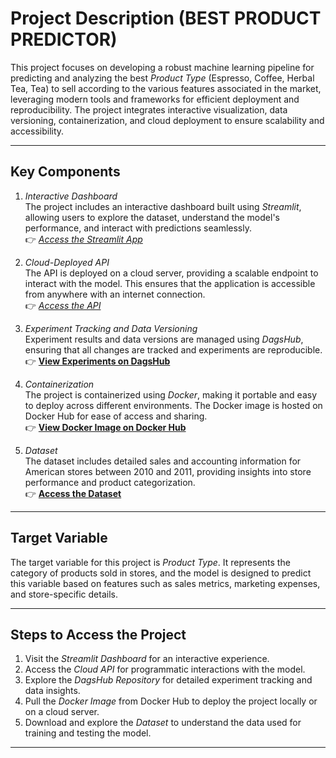 # Project Description (BEST PRODUCT PREDICTOR)

This project focuses on developing a robust machine learning pipeline for predicting and analyzing the best *Product Type*  (Espresso, Coffee, Herbal Tea, Tea) to sell according to the various features associated in the market, leveraging modern tools and frameworks for efficient deployment and reproducibility. The project integrates interactive visualization, data versioning, containerization, and cloud deployment to ensure scalability and accessibility.

---

## Key Components

1. *Interactive Dashboard*  
   The project includes an interactive dashboard built using *Streamlit*, allowing users to explore the dataset, understand the model's performance, and interact with predictions seamlessly.  
   👉 *[Access the Streamlit App](http://192.168.1.84:8501)*  

2. *Cloud-Deployed API*  
   The API is deployed on a cloud server, providing a scalable endpoint to interact with the model. This ensures that the application is accessible from anywhere with an internet connection.  
   👉 *[Access the API](http://18.217.75.50:8000/)*  

3. *Experiment Tracking and Data Versioning*  
   Experiment results and data versions are managed using *DagsHub*, ensuring that all changes are tracked and experiments are reproducible.  
   👉 **[View Experiments on DagsHub](https://dagshub.com/ushasreepeketi/my-first-repo/experiments)**  

4. *Containerization*  
   The project is containerized using *Docker*, making it portable and easy to deploy across different environments. The Docker image is hosted on Docker Hub for ease of access and sharing.  
   👉 **[View Docker Image on Docker Hub](https://hub.docker.com/repository/docker/usha1906/ushasreepeketidocker/general)**  

5. *Dataset*  
   The dataset includes detailed sales and accounting information for American stores between 2010 and 2011, providing insights into store performance and product categorization.  
   👉 **[Access the Dataset](https://www.kaggle.com/datasets/dsfelix/us-stores-sales)**  

---

## Target Variable

The target variable for this project is *Product Type*. It represents the category of products sold in stores, and the model is designed to predict this variable based on features such as sales metrics, marketing expenses, and store-specific details.

---

## Steps to Access the Project

1. Visit the *Streamlit Dashboard* for an interactive experience.  
2. Access the *Cloud API* for programmatic interactions with the model.  
3. Explore the *DagsHub Repository* for detailed experiment tracking and data insights.  
4. Pull the *Docker Image* from Docker Hub to deploy the project locally or on a cloud server.  
5. Download and explore the *Dataset* to understand the data used for training and testing the model.  

---